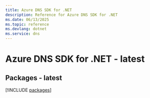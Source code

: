 ```yaml
---
title: Azure DNS SDK for .NET
description: Reference for Azure DNS SDK for .NET
ms.date: 06/13/2025
ms.topic: reference
ms.devlang: dotnet
ms.service: dns
---
```

# Azure DNS SDK for .NET - latest
## Packages - latest
[!INCLUDE [packages](dns-index.md)]